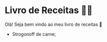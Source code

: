 # Livro de Receitas :man_cook:

Olá! Seja bem vindo ao meu livro de receitas :wave:

- Strogonoff de carne;

